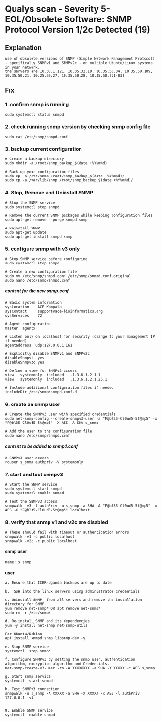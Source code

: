 # Qualys scan - Severity 5-  EOL/Obsolete Software: SNMP Protocol Version 1/2c Detected (19)

## Explanation
````
use of obsolete versions of SNMP (Simple Network Management Protocol) - specifically SNMPv1 and SNMPv2c - on multiple Ubuntu/Linux systems in your network.
the servers are 10.35.1.121, 10.35.32.10, 10.35.50.34, 10.35.50.109, 10.35.50.21, 10.25.50.27, 10.35.50.28, 10.35.50.[71-83]
````

## Fix
### 1. confirm snmp is running
````
sudo systemctl status snmpd
````
### 2. check running snmp version by checking snmp config file
````
sudo cat /etc/snmp/snmpd.conf
````

### 3. backup current configuration
````
# Create a backup directory
sudo mkdir -p /root/snmp_backup_$(date +%Y%m%d)

# Back up your configuration files
sudo cp -a /etc/snmp /root/snmp_backup_$(date +%Y%m%d)/
sudo cp -a /var/lib/snmp /root/snmp_backup_$(date +%Y%m%d)/
````

### 4. Stop, Remove and Uninstall SNMP
````
# Stop the SNMP service
sudo systemctl stop snmpd

# Remove the current SNMP packages while keeping configuration files
sudo apt-get remove --purge snmpd snmp

# Reinstall SNMP
sudo apt-get update
sudo apt-get install snmpd snmp
````

### 5. configure snmp with v3 only
````
# Stop SNMP service before configuring
sudo systemctl stop snmpd

# Create a new configuration file
sudo mv /etc/snmp/snmpd.conf /etc/snmp/snmpd.conf.original
sudo nano /etc/snmp/snmpd.conf
````
##### content for the new snmp.conf
````
# Basic system information
sysLocation    ACE Kampala
sysContact     support@ace-bioinformatics.org
sysServices    72

# Agent configuration
master  agentx

# Listen only on localhost for security (change to your management IP if needed)
agentaddress  udp:127.0.0.1:161

# Explicitly disable SNMPv1 and SNMPv2c
disableSnmpv1  yes
disableSnmpv2c yes

# Define a view for SNMPv3 access
view   systemonly  included   .1.3.6.1.2.1.1
view   systemonly  included   .1.3.6.1.2.1.25.1

# Include additional configuration files if needed
includeDir /etc/snmp/snmpd.conf.d
````

### 6. create an snmp user
````
# Create the SNMPv3 user with specified credentials
sudo net-snmp-config --create-snmpv3-user -a "F@bl35-Cl0ud5-5t@mp5" -x "F@bl35-Cl0ud5-5t@mp5" -X AES -A SHA s_snmp

# Add the user to the configuration file
sudo nano /etc/snmp/snmpd.conf
````
##### content to be added to snmpd.conf
````
# SNMPv3 user access
rouser s_snmp authpriv -V systemonly
````

### 7. start and test snmpv3
````
# Start the SNMP service
sudo systemctl start snmpd
sudo systemctl enable snmpd

# Test the SNMPv3 access
snmpwalk -v3 -l authPriv -u s_snmp -a SHA -A "F@bl35-Cl0ud5-5t@mp5" -x AES -X "F@bl35-Cl0ud5-5t@mp5" localhost
````

### 8. verify that snmp v1 and v2c are disabled
````
# These should fail with timeout or authentication errors
snmpwalk -v1 -c public localhost
snmpwalk -v2c -c public localhost
````

#### snmp user
````
name: s_snmp
````

#### user

````
a. Ensure that ICER-Uganda backups are up to date

b.  SSH into the linux servers using administrator credentials

c. Uninstall SNMP  from all servers and remove the installation directory for SNMP
yum remove net-snmp* OR apt remove net-snmp*
sudo rm -r /etc/snmp/

d. Re-install SNMP and its dependencies
yum -y install net-snmp net-snmp-utils

For Ubuntu/Debian
apt install snmpd snmp libsnmp-dev -y

e. Stop SNMP service
systemctl  stop snmpd

f. Configure SNMPv3 by setting the snmp user, authentication algorithm, encryption algorithm and Credentials.
net-snmp-create-v3-user -ro -A XXXXXXXX -a SHA -X XXXXX -x AES s_snmp

g. Start snmp service
systemctl  start snmpd

h. Test SNMPv3 connection
snmpwalk -u s_snmp -A XXXXX -a SHA -X XXXXX -x AES -l authPriv 127.0.0.1 -v3


9. Enable SNMP service
systemctl  enable snmpd
````

